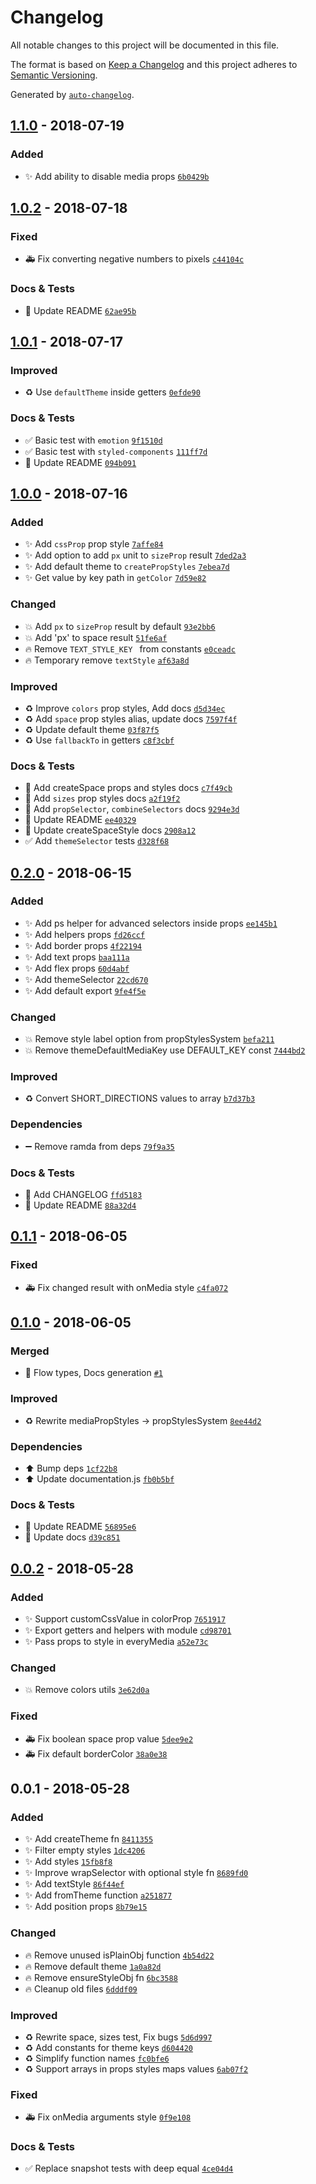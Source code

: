# Changelog
All notable changes to this project will be documented in this file.

The format is based on [Keep a Changelog](http://keepachangelog.com/en/1.0.0/)
and this project adheres to [Semantic Versioning](http://semver.org/spec/v2.0.0.html).

Generated by [`auto-changelog`](https://github.com/CookPete/auto-changelog).

## [1.1.0](https://github.com/exah/pss/compare/1.0.2...1.1.0) - 2018-07-19
### Added
- ✨ Add ability to disable media props [`6b0429b`](https://github.com/exah/pss/commit/6b0429bf44d4dee8dec922e1d95be1092f9ec7c7)






## [1.0.2](https://github.com/exah/pss/compare/1.0.1...1.0.2) - 2018-07-18



### Fixed
- 🚑 Fix converting negative numbers to pixels [`c44104c`](https://github.com/exah/pss/commit/c44104cf3228a696e118d5aa0ed752600de5061a)


### Docs & Tests
- 📝 Update README [`62ae95b`](https://github.com/exah/pss/commit/62ae95be2424ccff1ad773fde5642d757eea0052)

## [1.0.1](https://github.com/exah/pss/compare/1.0.0...1.0.1) - 2018-07-17


### Improved
- ♻️ Use `defaultTheme` inside getters [`0efde90`](https://github.com/exah/pss/commit/0efde900c662dd186ad8ce34fdb63c8d7d7ada1f)



### Docs & Tests
- ✅ Basic test with `emotion` [`9f1510d`](https://github.com/exah/pss/commit/9f1510d2fdf460481f27351366f1ddfba2ad6649)
- ✅ Basic test with `styled-components` [`111ff7d`](https://github.com/exah/pss/commit/111ff7d7ad4f979dabf713c79d0cc42c0fae6724)
- 📝 Update README [`094b091`](https://github.com/exah/pss/commit/094b0911843111044bff3be3bccd8b515755acd2)

## [1.0.0](https://github.com/exah/pss/compare/0.2.0...1.0.0) - 2018-07-16
### Added
- ✨ Add `cssProp` prop style [`7affe84`](https://github.com/exah/pss/commit/7affe84fdd0d8fcb7adf8865977fcac4ed40412b)
- ✨ Add option to add `px` unit to `sizeProp` result [`7ded2a3`](https://github.com/exah/pss/commit/7ded2a3ef5e5b092411288b595550632df52411b)
- ✨ Add default theme to `createPropStyles` [`7ebea7d`](https://github.com/exah/pss/commit/7ebea7df8095b9814ad6f2d7a31a8b1df24c2b2e)
- ✨ Get value by key path in `getColor` [`7d59e82`](https://github.com/exah/pss/commit/7d59e82abe83917ea9294d5d6c6f7e41766029d6)

### Changed
- 💥 Add `px` to `sizeProp` result by default [`93e2bb6`](https://github.com/exah/pss/commit/93e2bb6a2554d4732525a1d0ded4a7733783259e)
- 💥 Add 'px' to space result [`51fe6af`](https://github.com/exah/pss/commit/51fe6aff62746a1d629119a2259c1ccb9a01682b)
- 🔥 Remove `TEXT_STYLE_KEY ` from constants [`e0ceadc`](https://github.com/exah/pss/commit/e0ceadc3c171e23a2ebad14ae2b5cea0e3f1acfd)
- 🔥 Temporary remove `textStyle` [`af63a8d`](https://github.com/exah/pss/commit/af63a8ddbb9684638c4ab191276a13bccd326a40)

### Improved
- ♻️ Improve `colors` prop styles, Add docs [`d5d34ec`](https://github.com/exah/pss/commit/d5d34ec01c64dbe7e907a68481e6d63913dda9ae)
- ♻️ Add `space` prop styles alias, update docs [`7597f4f`](https://github.com/exah/pss/commit/7597f4f3dca9c9229e5d7623aca0267b6b1c43cf)
- ♻️ Update default theme [`03f87f5`](https://github.com/exah/pss/commit/03f87f59b5b3603ca2530fb23073704fb6005d2d)
- ♻️ Use `fallbackTo` in getters [`c8f3cbf`](https://github.com/exah/pss/commit/c8f3cbfabc6de3ebc13e0fb4a8f16e0557de89ad)



### Docs & Tests
- 📝 Add createSpace props and styles docs [`c7f49cb`](https://github.com/exah/pss/commit/c7f49cbfcffdb522592d8860dddeb6d639468dd0)
- 📝 Add `sizes` prop styles docs [`a2f19f2`](https://github.com/exah/pss/commit/a2f19f29e58fea90ae34ecb8485913f8e9719c1c)
- 📝 Add `propSelector`, `combineSelectors` docs [`9294e3d`](https://github.com/exah/pss/commit/9294e3d5b9952c014201e0a9ae17881843c227f5)
- 📝 Update README [`ee40329`](https://github.com/exah/pss/commit/ee403294bfe3dc69df9a959049db4a9bce8327b4)
- 📝 Update createSpaceStyle docs [`2908a12`](https://github.com/exah/pss/commit/2908a12af9b8eacb6f4361c3cd2e9cae5a4570df)
- ✅ Add `themeSelector` tests [`d328f68`](https://github.com/exah/pss/commit/d328f68dcfe7a921b099ad16b91a43102c7eae11)

## [0.2.0](https://github.com/exah/pss/compare/0.1.1...0.2.0) - 2018-06-15
### Added
- ✨ Add ps helper for advanced selectors inside props [`ee145b1`](https://github.com/exah/pss/commit/ee145b1af8a8b456d3b46ab016cad65f81e51741)
- ✨ Add helpers props [`fd26ccf`](https://github.com/exah/pss/commit/fd26ccf7a308c3c9fd46a4ea265ccb2184b60c5c)
- ✨ Add border props [`4f22194`](https://github.com/exah/pss/commit/4f22194b917cfc4f333b720885b67c001d2cfccc)
- ✨ Add text props [`baa111a`](https://github.com/exah/pss/commit/baa111a9528e0b9b9b393874cba3a71c9dee967b)
- ✨ Add flex props [`60d4abf`](https://github.com/exah/pss/commit/60d4abf8a207a252b46ac05dbbf665e6cfc525eb)
- ✨ Add themeSelector [`22cd670`](https://github.com/exah/pss/commit/22cd6706615f5dbf74442b9ef5131fc2eabee11a)
- ✨ Add default export [`9fe4f5e`](https://github.com/exah/pss/commit/9fe4f5eeda70abaf72dc37c2b2a607de9f6164bd)

### Changed
- 💥 Remove style label option from propStylesSystem [`befa211`](https://github.com/exah/pss/commit/befa211c09667dbba178d664ecc045ad2494b628)
- 💥 Remove themeDefaultMediaKey use DEFAULT_KEY const [`7444bd2`](https://github.com/exah/pss/commit/7444bd26d1d9690c131cd2cb098018898cf99745)

### Improved
- ♻️ Convert SHORT_DIRECTIONS values to array [`b7d37b3`](https://github.com/exah/pss/commit/b7d37b35ce32f8122a219089eec6d04d27268cc4)


### Dependencies
- ➖ Remove ramda from deps [`79f9a35`](https://github.com/exah/pss/commit/79f9a35777f6c92d7044dfbf99c45905f3a3c59a)

### Docs & Tests
- 📝 Add CHANGELOG [`ffd5183`](https://github.com/exah/pss/commit/ffd51836633f2a4d6eebf5e591ad668adf8b0a9d)
- 📝 Update README [`88a32d4`](https://github.com/exah/pss/commit/88a32d4306c374677bf40f56bf2a77f37b30891b)

## [0.1.1](https://github.com/exah/pss/compare/0.1.0...0.1.1) - 2018-06-05



### Fixed
- 🚑 Fix changed result with onMedia style [`c4fa072`](https://github.com/exah/pss/commit/c4fa0725ca5dad00ed6e15cbcaae56dca29e56f6)



## [0.1.0](https://github.com/exah/pss/compare/0.0.2...0.1.0) - 2018-06-05
### Merged
- 📝 Flow types, Docs generation [`#1`](https://github.com/exah/pss/pull/1)



### Improved
- ♻️ Rewrite mediaPropStyles → propStylesSystem [`8ee44d2`](https://github.com/exah/pss/commit/8ee44d2a64f3efc89044d387a7d90d93ebbb701b)


### Dependencies
- ⬆️ Bump deps [`1cf22b8`](https://github.com/exah/pss/commit/1cf22b8b7fe1df9d7e2ee2053979430e0f9e6d1c)
- ⬆️ Update documentation.js [`fb0b5bf`](https://github.com/exah/pss/commit/fb0b5bf1af23562d2b0251f9fd2316632a53a249)

### Docs & Tests
- 📝 Update README [`56895e6`](https://github.com/exah/pss/commit/56895e62fedf1de7d1056071661731de88c6f3a0)
- 📝 Update docs [`d39c851`](https://github.com/exah/pss/commit/d39c85183ec4e5fde5d0a98368fd9b03b69f3358)

## [0.0.2](https://github.com/exah/pss/compare/0.0.1...0.0.2) - 2018-05-28
### Added
- ✨ Support customCssValue in colorProp [`7651917`](https://github.com/exah/pss/commit/7651917268d5dcf388c982d8c2d4e2e3b68519a5)
- ✨ Export getters and helpers with module [`cd98701`](https://github.com/exah/pss/commit/cd987017ad35eef0669b1ba4a7bcb7676b91e44b)
- ✨ Pass props to style in everyMedia [`a52e73c`](https://github.com/exah/pss/commit/a52e73c8026621bd74c99164d0d791e69fe7c4ac)

### Changed
- 💥 Remove colors utils [`3e62d0a`](https://github.com/exah/pss/commit/3e62d0a1ff5db4dfcd49e2899f40bddfa6a72125)


### Fixed
- 🚑 Fix boolean space prop value [`5dee9e2`](https://github.com/exah/pss/commit/5dee9e2fb88972b19514f8d9f004110ce493f47f)
- 🚑 Fix default borderColor [`38a0e38`](https://github.com/exah/pss/commit/38a0e38e4597875c36a1984252c5c07428b68cba)



## 0.0.1 - 2018-05-28
### Added
- ✨ Add createTheme fn [`8411355`](https://github.com/exah/pss/commit/84113554894a0ab29fa7d88e2c97ff7461fbdb12)
- ✨ Filter empty styles [`1dc4206`](https://github.com/exah/pss/commit/1dc42067d03ecfdf22f84c6f66c9f6e30b25bbd9)
- ✨ Add styles [`15fb8f8`](https://github.com/exah/pss/commit/15fb8f8b127751e102d05b3fdd1b68cffebade05)
- ✨ Improve wrapSelector with optional style fn [`8689fd0`](https://github.com/exah/pss/commit/8689fd0c0bb85f4f938b60396890e7888e642ccc)
- ✨ Add textStyle [`86f44ef`](https://github.com/exah/pss/commit/86f44eff3bcb4454ea5fa1789cf53721ca9f77d8)
- ✨ Add fromTheme function [`a251877`](https://github.com/exah/pss/commit/a2518771a0d59ab5a320fda8b28210df0fbcb988)
- ✨ Add position props [`8b79e15`](https://github.com/exah/pss/commit/8b79e15349d6734258e6025f4d0a3332be525cf1)

### Changed
- 🔥 Remove unused isPlainObj function [`4b54d22`](https://github.com/exah/pss/commit/4b54d2269b54cbceb88861af9ae9c75b51de9143)
- 🔥 Remove default theme [`1a0a82d`](https://github.com/exah/pss/commit/1a0a82d35b380e67f571a5562c50359ca160d45d)
- 🔥 Remove ensureStyleObj fn [`6bc3588`](https://github.com/exah/pss/commit/6bc358823fe57c986fdb66783ff9f07626a0577f)
- 🔥 Cleanup old files [`6dddf09`](https://github.com/exah/pss/commit/6dddf0987a789ff8ab2b9f6dc87780fb7fda77d5)

### Improved
- ♻️ Rewrite space, sizes test, Fix bugs [`5d6d997`](https://github.com/exah/pss/commit/5d6d997cb650139e0244fbd992d6e4af000f5914)
- ♻️ Add constants for theme keys [`d604420`](https://github.com/exah/pss/commit/d604420a19c48887aa22727e75e5c445c7b2efc6)
- ♻️ Simplify function names [`fc0bfe6`](https://github.com/exah/pss/commit/fc0bfe618bca80fb1d290bc845717b9f7231643f)
- ♻️ Support arrays in props styles maps values [`6ab07f2`](https://github.com/exah/pss/commit/6ab07f2dd627ade88bef44d8c8c93fd1be648d64)

### Fixed
- 🚑 Fix onMedia arguments style [`0f9e108`](https://github.com/exah/pss/commit/0f9e108c89f7368e093bf24d72275afd1bf84962)


### Docs & Tests
- ✅ Replace snapshot tests with deep equal [`4ce04d4`](https://github.com/exah/pss/commit/4ce04d4c0183be079761c301b3f3b365a9257e55)

